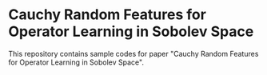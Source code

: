 # Cauchy Random Features for Operator Learning in Sobolev Space

This repository contains sample codes for paper "Cauchy Random Features for Operator Learning in Sobolev Space". 
